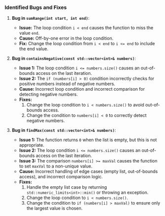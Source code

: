 ### Identified Bugs and Fixes

1. **Bug in `sumRange(int start, int end)`**:
   - **Issue:** The loop condition `i < end` causes the function to miss the value `end`.
   - **Cause:** Off-by-one error in the loop condition.
   - **Fix:** Change the loop condition from `i < end` to `i <= end` to include the end value.

2. **Bug in `containsNegative(const std::vector<int>& numbers)`**:
   - **Issue 1:** The loop condition `i <= numbers.size()` causes an out-of-bounds access on the last iteration.
   - **Issue 2:** The `if (numbers[i] > 0)` condition incorrectly checks for positive numbers instead of negative numbers.
   - **Cause:** Incorrect loop condition and incorrect comparison for detecting negative numbers.
   - **Fixes:**
     1. Change the loop condition to `i < numbers.size()` to avoid out-of-bounds access.
     2. Change the condition to `numbers[i] < 0` to correctly detect negative numbers.

3. **Bug in `findMax(const std::vector<int>& numbers)`**:
   - **Issue 1:** The function returns `0` when the list is empty, but this is not appropriate.
   - **Issue 2:** The loop condition `i <= numbers.size()` causes an out-of-bounds access on the last iteration.
   - **Issue 3:** The comparison `numbers[i] >= maxVal` causes the function to set `maxVal` to a non-unique value.
   - **Cause:** Incorrect handling of edge cases (empty list, out-of-bounds access), and incorrect comparison logic.
   - **Fixes:**
     1. Handle the empty list case by returning `std::numeric_limits<int>::min()` or throwing an exception.
     2. Change the loop condition to `i < numbers.size()`.
     3. Change the condition to `if (numbers[i] > maxVal)` to ensure only the largest value is chosen.

